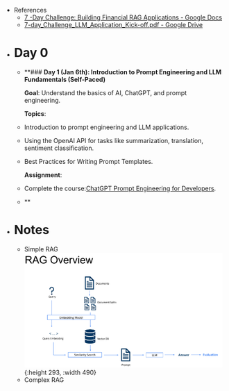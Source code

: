 - References
	- [7 -Day Challenge: Building Financial RAG Applications - Google Docs](https://docs.google.com/document/d/1l_ac__ZcPfBRCouDbXp6tWuOkWr3xZHz-omkcuLvj-8/edit?tab=t.0#heading=h.amts8o5sbb4h)
	- [7-day_Challenge_LLM_Application_Kick-off.pdf - Google Drive](https://drive.google.com/file/d/1CcgYUM-5O-qw61aDX2rYR-2YJSsm-XS6/view)
- # Day 0
	- **### **Day 1 (Jan 6th): Introduction to Prompt Engineering and LLM Fundamentals (Self-Paced)**
	  
	  **Goal**: Understand the basics of AI, ChatGPT, and prompt engineering.
	  
	  **Topics**:
	- Introduction to prompt engineering and LLM applications.
	- Using the OpenAI API for tasks like summarization, translation, sentiment classification.
	- Best Practices for Writing Prompt Templates.
	  
	  **Assignment**:
	- Complete the course:[ChatGPT Prompt Engineering for Developers](https://www.deeplearning.ai/short-courses/chatgpt-prompt-engineering-for-developers/).
	- **
- # Notes
	- Simple RAG
	  ![image.png](../assets/image_1736231981098_0.png){:height 293, :width 490}
	- Complex RAG